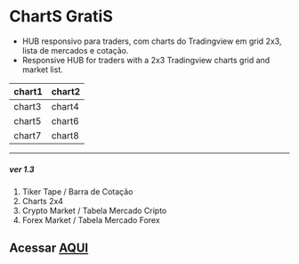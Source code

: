 # ChartS GratiS

* HUB responsivo para traders, com charts do Tradingview em grid 2x3, lista de mercados e cotação.
* Responsive HUB for traders with a 2x3 Tradingview charts grid and market list.

|  chart1 | chart2 |  
----------|--------|
|  chart3 | chart4 | 
|  chart5 | chart6 | 
|  chart7 | chart8 | 

---

##### ver 1.3
1. Tiker Tape / Barra de Cotação
2. Charts 2x4
3. Crypto Market / Tabela Mercado Cripto
4. Forex Market / Tabela Mercado Forex

## Acessar [AQUI](https://ionnss.github.io/chartsgratis/)







